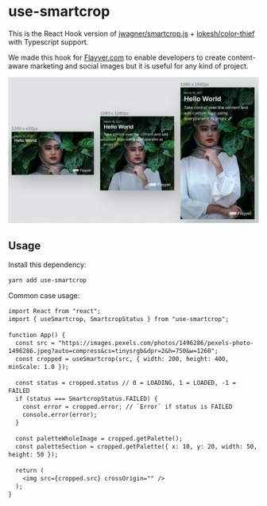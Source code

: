 # use-smartcrop

This is the React Hook version of [jwagner/smartcrop.js](https://github.com/jwagner/smartcrop.js/) + [lokesh/color-thief](https://github.com/lokesh/color-thief) with Typescript support.

We made this hook for [Flayyer.com](https://flayyer.com?ref=github) to enable developers to create content-aware marketing and social images but it is useful for any kind of project.

![example of content aware cropping](.github/image.jpeg)

## Usage

Install this dependency:

```sh
yarn add use-smartcrop
```

Common case usage:

```tsx
import React from "react";
import { useSmartcrop, SmartcropStatus } from "use-smartcrop";

function App() {
  const src = "https://images.pexels.com/photos/1496286/pexels-photo-1496286.jpeg?auto=compress&cs=tinysrgb&dpr=2&h=750&w=1260";
  const cropped = useSmartcrop(src, { width: 200, height: 400, minScale: 1.0 });

  const status = cropped.status // 0 = LOADING, 1 = LOADED, -1 = FAILED
  if (status === SmartcropStatus.FAILED) {
    const error = cropped.error; // `Error` if status is FAILED
    console.error(error);
  }

  const paletteWholeImage = cropped.getPalette();
  const paletteSection = cropped.getPalette({ x: 10, y: 20, width: 50, height: 50 });

  return (
    <img src={cropped.src} crossOrigin="" />
  );
}
```
